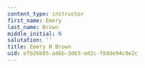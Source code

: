 ```yaml
---
content_type: instructor
first_name: Emery
last_name: Brown
middle_initial: N
salutation: ''
title: Emery N Brown
uid: efb26b85-a4bb-3d63-ed2c-f8dde94c9e2c
---
```

